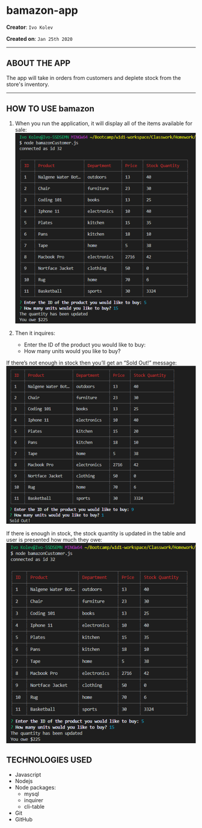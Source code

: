 # bamazon-app

**Creator**: `Ivo Kolev`

**Created on**: `Jan 25th 2020`

- - -

## ABOUT THE APP
The app will take in orders from customers and deplete stock from the store's inventory.

- - -
## HOW TO USE bamazon

1. When you run the application, it will display all of the items available for sale:
    ![Results](screenshots/pic1.PNG)

2. Then it inquires:
    - Enter the ID of the product you would like to buy:
    - How many units would you like to buy?

If there’s not enough in stock then you’ll get an “Sold Out!” message:
    ![Results](screenshots/pic3.PNG)

If there is enough in stock, the stock quantity is updated in the table and user is presented
how much they owe:
    ![Results](screenshots/pic1.PNG)


## TECHNOLOGIES USED
* Javascript
* Nodejs
* Node packages:
    * mysql
    * inquirer
    * cli-table
* Git
* GitHub